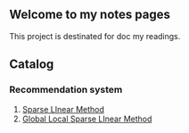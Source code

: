 ## Welcome to my notes pages
This project is destinated for doc my readings.
## Catalog
### Recommendation system
1. [Sparse LInear Method](/recosys/SLIM)
2. [Global Local Sparse LInear Method](/recosys/GLSLIM)
